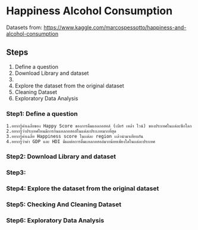 # Happiness Alcohol Consumption
Datasets from: https://www.kaggle.com/marcospessotto/happiness-and-alcohol-consumption

## Steps
1. Define a question
2. Download Library and dataset
3. 
4. Explore the dataset from the original dataset
5. Cleaning Dataset
6. Exploratory Data Analysis

### Step1: Define a question
```
1.อยากรู้ค่าเฉลี่ยของ Happy Score ของการดื่มแอลกอฮอล์ (เบียร์ เหล้า ไวน์) ของประเทศในเเต่ละซีกโลก
2.อยากรู้ว่าประเทศไหนมีการกินแอลกอฮอล์ในแต่ละประเภทมากที่สุด
3.อยากรู้ค่าเฉลี่ย Happiness score ในเเต่ละ region เเล้วนํามาเทียบกัน
4.อยากรู้ว่าค่า GDP และ HDI มีผลต่อการดื่มเเอลกอฮอล์มากน้อยเพียงใดในเเต่ละประเทศ
```

### Step2: Download Library and dataset

### Step3: 

### Step4: Explore the dataset from the original dataset

### Step5: Checking And Cleaning Dataset

### Step6: Exploratory Data Analysis
